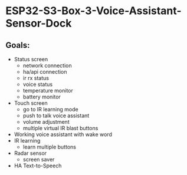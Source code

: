 # ESP32-S3-Box-3-Voice-Assistant-Sensor-Dock

## Goals:
  - Status screen
    - network connection
    - ha/api connection
    - ir rx status
    - voice status
    - temperature monitor
    - battery monitor
  - Touch screen
    - go to IR learning mode
    - push to talk voice assistant
    - volume adjustment
    - multiple virtual IR blast buttons
  - Working voice assistant with wake word
  - IR learning
    - learn multiple buttons
  - Radar sensor
    - screen saver
  - HA Text-to-Speech
